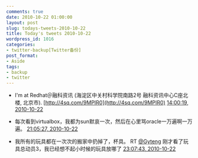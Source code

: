 ```yaml
---
comments: true
date: 2010-10-22 01:00:00
layout: post
slug: todays-tweets-2010-10-22
title: Today's tweets 2010-10-22
wordpress_id: 1016
categories:
- twitter-backup[Twitter备份]
post_format:
- Aside
tags:
- backup
- twitter
---
```





  * I'm at Redhat＠融科资讯 (海淀区中关村科学院南路2号 融科资讯中心C座北楼, 北京市). [http://4sq.com/9MPIR0](http://4sq.com/9MPIR0) [14:00:19, 2010-10-22](http://twitter.com/gfrog/statuses/28378523941)





  * 每次看到virtualbox，我都为sun默哀一次，然后在心里骂oracle一万遍啊一万遍。 [21:05:27, 2010-10-22](http://twitter.com/gfrog/statuses/28402353284)





  * 我所有的玩具都在一次次的搬家中扔掉了，杯具。 RT [@Gyteng](http://twitter.com/Gyteng) 刚才看了玩具总动员3，我已经想不起小时候的玩具放哪了 [23:07:43, 2010-10-22](http://twitter.com/gfrog/statuses/28413102076)




